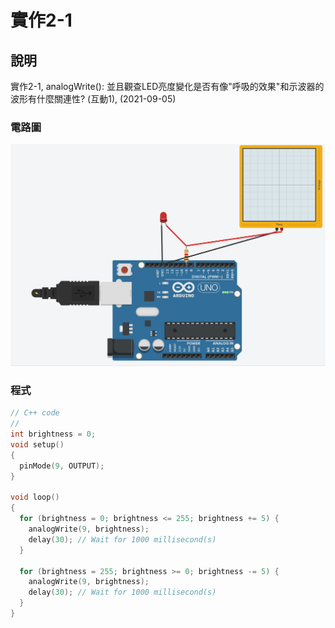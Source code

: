# 實作2-1

## 說明
實作2-1, analogWrite(): 並且觀查LED亮度變化是否有像"呼吸的效果"和示波器的波形有什麼關連性? (互動1), (2021-09-05)

### 電路圖
![電路圖](s.PNG)
### 程式
```C
// C++ code
//
int brightness = 0;
void setup()
{
  pinMode(9, OUTPUT);
}

void loop()
{
  for (brightness = 0; brightness <= 255; brightness += 5) {
  	analogWrite(9, brightness);
    delay(30); // Wait for 1000 millisecond(s)
  }
  
  for (brightness = 255; brightness >= 0; brightness -= 5) {
  	analogWrite(9, brightness);
    delay(30); // Wait for 1000 millisecond(s)
  }
}
```
